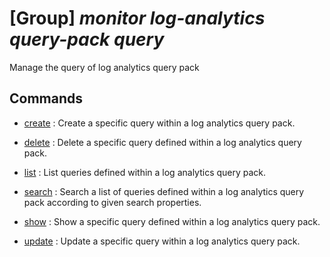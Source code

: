 # [Group] _monitor log-analytics query-pack query_

Manage the query of log analytics query pack

## Commands

- [create](/Commands/monitor/log-analytics/query-pack/query/_create.md)
: Create a specific query within a log analytics query pack.

- [delete](/Commands/monitor/log-analytics/query-pack/query/_delete.md)
: Delete a specific query defined within a log analytics query pack.

- [list](/Commands/monitor/log-analytics/query-pack/query/_list.md)
: List queries defined within a log analytics query pack.

- [search](/Commands/monitor/log-analytics/query-pack/query/_search.md)
: Search a list of queries defined within a log analytics query pack according to given search properties.

- [show](/Commands/monitor/log-analytics/query-pack/query/_show.md)
: Show a specific query defined within a log analytics query pack.

- [update](/Commands/monitor/log-analytics/query-pack/query/_update.md)
: Update a specific query within a log analytics query pack.
